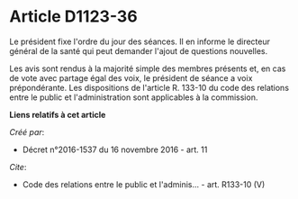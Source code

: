 # Article D1123-36

Le président fixe l'ordre du jour des séances. Il en informe le directeur général de la santé qui peut demander l'ajout de
questions nouvelles. 

Les avis sont rendus à la majorité simple des membres présents et, en cas de vote avec partage égal des voix, le président de
séance a voix prépondérante. Les dispositions de l'article R. 133-10 du code des relations entre le public et
l'administration sont applicables à la commission.

**Liens relatifs à cet article**

_Créé par_:

  - Décret n°2016-1537 du 16 novembre 2016 - art. 11

_Cite_:

  - Code des relations entre le public et l'adminis... - art. R133-10 (V)
